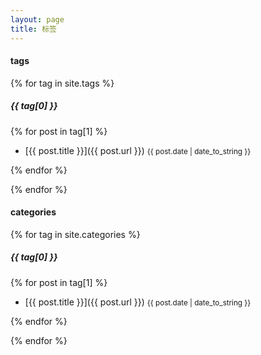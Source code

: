 ```yaml
---
layout: page
title: 标签
---
```

#### tags
{% for tag in site.tags %}

##### {{ tag[0] }}

{% for post in tag[1] %}

 - [{{ post.title }}]({{ post.url }}) <small>{{ post.date | date_to_string }}</small>

{% endfor %}

{% endfor %}
#### categories
{% for tag in site.categories %}

##### {{ tag[0] }}

{% for post in tag[1] %}

 - [{{ post.title }}]({{ post.url }}) <small>{{ post.date | date_to_string  }}</small>

{% endfor %}

{% endfor %}